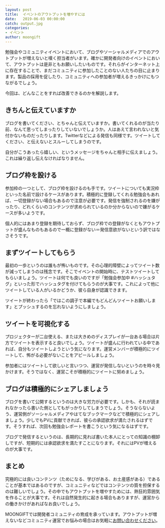 ```yaml
---
layout: post
title:  イベントのアウトプットを増やすには
date:   2019-06-03 00:00:00
catch: output.jpg
categories: 
- イベント
author: moongift
---
```


勉強会やコミュニティイベントにおいて、ブログやソーシャルメディアでのアウトプットが増えないと嘆く担当者がいます。確かに開発者向けのイベントにおいて、アウトプットは是非ともお願いしたいものです。それらがインターネット上に存在することで、まだコミュニティに参加したことのない人たちの目に止まります。製品の採用を促したり、コミュニティへの参加者が増えるきっかけにもつながるでしょう。

今回は、どんなことをすれば改善できるのかを解説します。

## きちんと伝えていますか

ブログを書いてください、とちゃんと伝えていますか。書いてくれるのが当たり前、なんて思ってしまったりしていないでしょうか。人はあえて言われないと気付かないものだったりします。Twitterなどによる発信も同様です。ツイートしてください、と伝えないとスルーしてしまうのです。

自分がこうあったら嬉しい、というメッセージをちゃんと相手に伝えましょう。これは繰り返し伝えなければなりません。

## ブログ枠を設ける

参加枠の一つとして、ブログ枠を設けるのも手です。ツイートについても実況枠といった名前で設けるケースがあります。積極的に登録してくれる勉強会もあれば、一切登録がない場合もあるので注意が必要です。発信を強制されるのを嫌がったり、どれくらいのコンテンツが求められているのか分からないので嫌がるケースが多いようです。

個人的にはあまり登録を期待しておらず、ブログ枠での登録がなくともアウトプットが盛んなものもあるので一概に登録がない＝発信意欲がないという訳ではなさそうです。

## まずツイートしてもらう

最初の一歩というのは誰もが怖いものです。その心理的障壁によってツイート数が減ってしまうのは残念です。そこでイベントの開始時に、テストツイートしてもらいましょう。ツイートは何でも良いのですが「勉強会参加中 #ハッシュタグ」といった形でハッシュタグを付けてもらうのが大事です。これによって他にツイートしている人がいるかどうか、彼ら自身が認識できます。

ツイートが終わったら「ではこの調子で本編でもどんどんツイートお願いします」とプッシュするのを忘れないようにしましょう。

## ツイートを可視化する

プロジェクターが二台使える、または大きめのディスプレイが一台ある場合は片方でツイートを表示すると良いでしょう。ツイートが盛んに行われている中であれば、自分もツイートしようという気になります。運営メンバーが積極的にツイートして、怖がる必要がないことをアピールしましょう。

参加者にはツイートして欲しいと言いつつ、運営が発信しないというのを時々見かけます。そうではなく、運営こそが積極的にツイートに努めましょう。

## ブログは積極的にシェアしましょう

ブログを書いて公開するというのは大きな労力が必要です。しかも、それが読まれなかったら書いた側としてもがっかりしてしまうでしょう。そうならないよう、運営側がソーシャルメディアやはてなブックマークなどで積極的にシェアしましょう。少しでもPVに貢献できれば、彼らの承認欲求が満たされるはずです。そうすれば、次回も勉強会レポートを書こうという気になるはずです。

ブログで発信するというのは、長期的に見れば書いた本人にとっての知識の棚卸しですが、短期的には承認欲求を満たすことになります。それにはPVが増えるのが大事です。

## まとめ

究極的には良いコンテンツ（ためになる、学びがある、お土産感がある）であることが基本ではあるのですが、コミュニティなどではコンテンツの質を担保するのは難しいでしょう。その中でもアウトプットを増やすためには、熱狂的雰囲気を作ることが大事です。それは自然発生的に起きる場合もありますが、運営からの働きかけがあればなお良いでしょう。

MOONGIFTでは開発者コミュニティの育成を承っています。アウトプットが増えないなどコミュニティ運営でお悩みの場合はお気軽に[お問い合わせください](/contact)。

